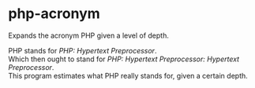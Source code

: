 # php-acronym
Expands the acronym PHP given a level of depth.

PHP stands for *PHP: Hypertext Preprocessor*.  
Which then ought to stand for *PHP: Hypertext Preprocessor: Hypertext Preprocessor*.  
This program estimates what PHP really stands for, given a certain depth.  
